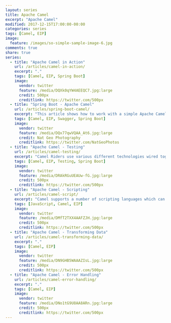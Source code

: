 ```yaml
---
layout: series
title: Apache Camel
excerpt: "Apache Camel"
modified: 2017-12-15T17:00:00-00:00
categories: series
tags: [Camel, EIP]
image:
  feature: /images/so-simple-sample-image-6.jpg
comments: true
share: true
series:
  - title: "Apache Camel in Action"
    url: /articles/camel-in-action/
    excerpt: "."
    tags: [Camel, EIP, Spring Boot]
    image:
      vendor: twitter
      feature: /media/DQXk0qYW4AEEQC7.jpg:large
      credit: 500px
      creditlink: https://twitter.com/500px
  - title: "Spring Boot - Apache Camel"
    url: /articles/spring-boot-camel/
    excerpt: "This article shows how to work with a simple Apache Camel application using Spring Boot."
    tags: [Camel, EIP, Swagger, Spring Boot]
    image:
      vendor: twitter
      feature: /media/DQx77qwVQAA_At6.jpg:large
      credit: Nat Geo Photography‏
      creditlink: https://twitter.com/NatGeoPhotos
  - title: "Apache Camel - Testing"
    url: /articles/camel-testing/
    excerpt: "Camel Riders use various different technologies wired together in a variety of patterns with different expression languages together with different forms of Bean Integration and Dependency Injection so its very easy for things to go wrong! (smile) ."
    tags: [Camel, EIP, Testing, Spring Boot]
    image:
      vendor: twitter
      feature: /media/DRAkRGuUEAUw-fG.jpg:large
      credit: 500px
      creditlink: https://twitter.com/500px
  - title: "Apache Camel - Scripting"
    url: /articles/camel-script/
    excerpt: "Camel supports a number of scripting languages which can be used to create an Expression or Predicate via the standard JSR 223 which is a standard part of Java 6."
    tags: [JavaScript, Camel, EIP]
    image:
      vendor: twitter
      feature: /media/DMfT2TXX4AAFZJH.jpg:large
      credit: 500px
      creditlink: https://twitter.com/500px
  - title: "Apache Camel - Transforming Data"
    url: /articles/camel-transforming-data/
    excerpt: "."
    tags: [Camel, EIP]
    image:
      vendor: twitter
      feature: /media/DN9GHB5WAAAZIsL.jpg:large
      credit: 500px
      creditlink: https://twitter.com/500px
  - title: "Apache Camel - Error Handling"
    url: /articles/camel-error-handling/
    excerpt: "."
    tags: [Camel, EIP]
    image:
      vendor: twitter
      feature: /media/DNo1tG9U8AA8ARn.jpg:large
      credit: 500px
      creditlink: https://twitter.com/500px
---
```

